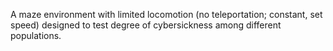 A maze environment with limited locomotion (no teleportation; constant, set speed) designed to test degree of cybersickness among different populations.

